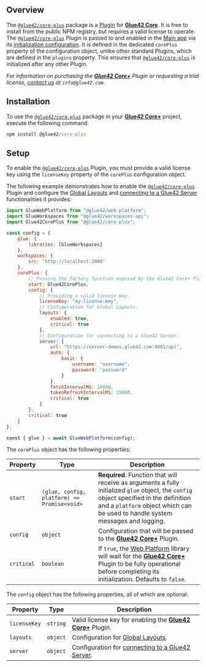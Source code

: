 ## Overview

The [`@glue42/core-plus`](https://www.npmjs.com/package/@glue42/core-plus) package is a [Plugin](../../capabilities/plugins/index.html) for [**Glue42 Core**](https://glue42.com/core/). It is free to install from the public NPM registry, but requires a valid license to operate. The [`@glue42/core-plus`](https://www.npmjs.com/package/@glue42/core-plus) Plugin is passed to and enabled in the [Main app](../core-concepts/web-platform/overview/index.html) via its [initialization configuration](../core-concepts/web-platform/setup/index.html#configuration). It is defined in the dedicated `corePlus` property of the configuration object, unlike other standard Plugins, which are defined in the `plugins` property. This ensures that [`@glue42/core-plus`](https://www.npmjs.com/package/@glue42/core-plus) is initialized after any other Plugin.

*For information on purchasing the [**Glue42 Core+**](https://glue42.com/core-plus/) Plugin or requesting a trial license, [contact us](https://glue42.com/contacts/) at `info@glue42.com`.*

## Installation

To use the [`@glue42/core-plus`](https://www.npmjs.com/package/@glue42/core-plus) package in your [**Glue42 Core+**](https://glue42.com/core-plus/) project, execute the following command:

```cmd
npm install @glue42/core-plus
```

## Setup

To enable the [`@glue42/core-plus`](https://www.npmjs.com/package/@glue42/core-plus) Plugin, you must provide a valid license key using the `licenseKey` property of the `corePlus` configuration object.

The following example demonstrates how to enable the [`@glue42/core-plus`](https://www.npmjs.com/package/@glue42/core-plus) Plugin and configure the [Global Layouts](../../capabilities/windows/layouts/setup/index.html) and [connecting to a Glue42 Server](../../capabilities/connectivity-to-glue42-server/index.html) functionalities it provides:

```javascript
import GlueWebPlatform from "@glue42/web-platform";
import GlueWorkspaces from "@glue42/workspaces-api";
import Glue42CorePlus from "@glue42/core-plus";

const config = {
    glue: {
        libraries: [GlueWorkspaces]
    },
    workspaces: {
        src: "http://localhost:3000"
    },
    corePlus: {
        // Passing the factory function exposed by the Glue42 Core+ Plugin.
        start: Glue42CorePlus,
        config: {
            // Providing a valid license key.
            licenseKey: "my-license-key",
            // Configuration for Global Layouts.
            layouts: {
                enabled: true,
                critical: true
            },
            // Configuration for connecting to a Glue42 Server.
            server: {
                url: "https://server-demos.glue42.com:4081/api",
                auth: {
                    basic: {
                        username: "username",
                        password: "password"
                    }
                },
                fetchIntervalMS: 10000,
                tokenRefreshIntervalMS: 15000,
                critical: true
            }
        },
        critical: true
    }
};

const { glue } = await GlueWebPlatform(config);
```

The `corePlus` object has the following properties:

| Property | Type | Description |
|----------|------|-------------|
| `start` | `(glue, config, platform) => Promise<void>` | **Required**. Function that will receive as arguments a fully initialized `glue` object, the `config` object specified in the definition and a `platform` object which can be used to handle system messages and logging. |
| `config` | `object` | Configuration that will be passed to the [**Glue42 Core+**](https://glue42.com/core-plus/) Plugin. |
| `critical` | `boolean` | If `true`, the [Web Platform](https://www.npmjs.com/package/@glue42/web-platform) library will wait for the [**Glue42 Core+**](https://glue42.com/core-plus/) Plugin to be fully operational before completing its initialization. Defaults to `false`. |

The `config` object has the following properties, all of which are optional:

| Property | Type | Description |
|----------|------|-------------|
| `licenseKey` | `string` | Valid license key for enabling the [**Glue42 Core+**](https://glue42.com/core-plus/) Plugin. |
| `layouts` | `object` | Configuration for [Global Layouts](../../capabilities/windows/layouts/setup/index.html). |
| `server` | `object` | Configuration for [connecting to a Glue42 Server](../../capabilities/connectivity-to-glue42-server/index.html). |